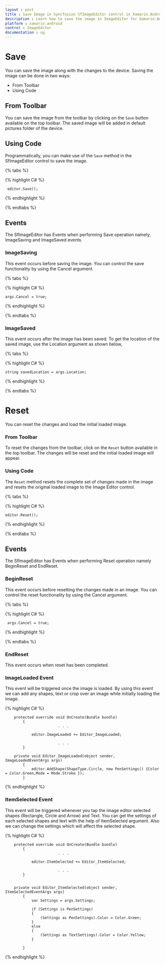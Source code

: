 ```yaml
---
layout : post
title : Save Image in Syncfusion SfImageEditor control in Xamarin.Android
description : Learn how to save the image in ImageEditor for Xamarin.Android
platform : xamarin.android
control : ImageEditor
documentation : ug
---
```


# Save

You can save the image along with the changes to the device. Saving the image can be done in two ways:

* From Toolbar
* Using Code

## From Toolbar

You can save the image from the toolbar by clicking on the `Save` button available on the top toolbar. The saved image will be added in default pictures folder of the device. 

## Using Code

Programmatically, you can make use of the `Save` method in the SfImageEditor control to save the image.

{% tabs %}

{% highlight C# %}

     editor.Save();

{% endhighlight %}

{% endtabs %}

## Events

The SfImageEditor has Events when performing Save operation namely,  ImageSaving and ImageSaved events.

### ImageSaving

This event occurs before saving the image. You can control the save functionality by using the Cancel argument.

{% tabs %}

{% highlight C# %}

    args.Cancel = true;

{% endhighlight %}

{% endtabs %}

### ImageSaved

This event occurs after the image has been saved. To get the location of the saved image, use the Location argument as shown below,

{% tabs %}

{% highlight C# %}

    string savedLocation = args.Location;

{% endhighlight %}

{% endtabs %}

# Reset

You can reset the changes and load the initial loaded image.

### From Toolbar

To reset the changes from the toolbar, click on the `Reset` button available in the top toolbar. The changes will be reset and the initial loaded image will appear.

### Using Code

The `Reset` method resets the complete set of changes made in the image and resets the original loaded image to the Image Editor control.


{% tabs %}

{% highlight C# %}

    editor.Reset();

{% endhighlight %}

{% endtabs %}

## Events

The SfImageEditor has Events when performing Reset operation namely BeginReset and EndReset.

### BeginReset

This event occurs before resetting the changes made in an image. You can control the reset functionality by using the Cancel argument.

{% tabs %}

{% highlight C# %}

     args.Cancel = true;

{% endhighlight %}

{% endtabs %}

### EndReset

This event occurs when reset has been completed.


### ImageLoaded Event

This event will be triggered once the image is loaded. By using this event we can add any shapes, text or crop over an image while initially loading the image. 

{% highlight C# %}

        protected override void OnCreate(Bundle bundle)
            {               
                            . . .

                editor.ImageLoaded += Editor_ImageLoaded;

                            . . .
            }

        private void Editor_ImageLoaded(object sender, ImageLoadedEventArgs args)
            {
                editor.AddShape(ShapeType.Circle, new PenSettings() {Color = Color.Green,Mode = Mode.Stroke });
            }

{% endhighlight %}


### ItemSelected Event

This event will be triggered whenever you tap the image editor selected shapes (Rectangle, Circle and Arrow) and Text. You can get the settings of each selected shapes and text with the help of ItemSelected argument. Also we can change the settings which will affect the selected shape.

{% highlight C# %}

        protected override void OnCreate(Bundle bundle)
            {               
                            . . .

                editor.ItemSelected += Editor_ItemSelected;

                            . . .
            }


        private void Editor_ItemSelected(object sender, ItemSelectedEventArgs args)
            {
                var Settings = args.Settings;   

                if (Settings is PenSettings)
                {
                    (Settings as PenSettings).Color = Color.Green;
                }
                else
                {
                    (Settings as TextSettings).Color = Color.Yellow;
                }
     
            }

{% endhighlight %}
